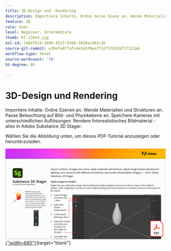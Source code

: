 ```yaml
---
title: 3D-Design und -Rendering
description: Importiere Inhalte. Ordne deine Szene an. Wende Materialien und Strukturen an. Passe die Beleuchtung auf Bild- und physikalischer Ebene an. Speichere Kameras mit unterschiedlichen Auflösungen. Rendere fotorealistisches Bildmaterial.
feature: 3D
role: User
level: Beginner, Intermediate
thumb: KT-11643.jpg
exl-id: 1404fb19-2400-4523-b360-1620acd61c1b
source-git-commit: e39efe0f7afc4e3e970ea7f2df57b51bf17123a6
workflow-type: tm+mt
source-wordcount: '78'
ht-degree: 0%

---
```


# 3D-Design und Rendering

Importiere Inhalte. Ordne Szenen an. Wende Materialien und Strukturen an. Passe Beleuchtung auf Bild- und Physikebene an. Speichere Kameras mit unterschiedlichen Auflösungen. Rendere fotorealistisches Bildmaterial - alles in Adobe Substance 3D Stager.

Wählen Sie die Abbildung unten, um dieses PDF-Tutorial anzuzeigen oder herunterzuladen.

[![Bild der ersten Seite des Tutorials](assets/Substance3DStager.png){&quot;width=680&quot;}](assets/Adobe-Substance-Stager.pdf){target="blank"}
